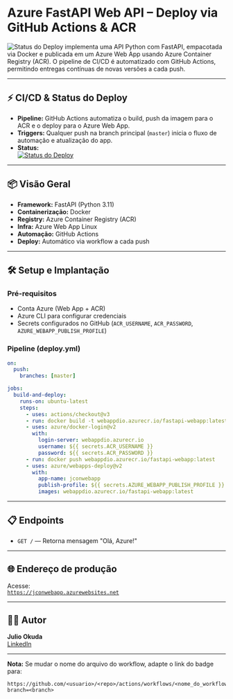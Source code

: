 # Azure FastAPI Web API – Deploy via GitHub Actions & ACR

![Status do Deploy](https://github.com/Jcnok/azure-web-api/actions/workflows/deploy.yml/badge.svghttps://img.shields.io/badgehttps://img.shields.io/badge/Dockerhttps://img.shields.io/badge/license) 
implementa uma API Python com FastAPI, empacotada via Docker e publicada em um Azure Web App usando Azure Container Registry (ACR). O pipeline de CI/CD é automatizado com GitHub Actions, permitindo entregas contínuas de novas versões a cada push.

***

## ⚡️ CI/CD & Status do Deploy

- **Pipeline:** GitHub Actions automatiza o build, push da imagem para o ACR e o deploy para o Azure Web App.
- **Triggers:** Qualquer push na branch principal (`master`) inicia o fluxo de automação e atualização do app.
- **Status:**  
  [![Status do Deploy](https://github.com/Jcnok/azure-web-api/actions/workflows/deploy.yml/badge.svg)](https://github.com/Jcnok/azure-web-api/actions/workflows/deploy.yml)  

***

## 📦 Visão Geral

- **Framework:** FastAPI (Python 3.11)
- **Containerização:** Docker
- **Registry:** Azure Container Registry (ACR)
- **Infra:** Azure Web App Linux
- **Automação:** GitHub Actions
- **Deploy:** Automático via workflow a cada push

***

## 🛠️ Setup e Implantação

### Pré-requisitos

- Conta Azure (Web App + ACR)
- Azure CLI para configurar credenciais
- Secrets configurados no GitHub (`ACR_USERNAME`, `ACR_PASSWORD`, `AZURE_WEBAPP_PUBLISH_PROFILE`)

### Pipeline (deploy.yml)

```yaml
on:
  push:
    branches: [master]

jobs:
  build-and-deploy:
    runs-on: ubuntu-latest
    steps:
      - uses: actions/checkout@v3
      - run: docker build -t webappdio.azurecr.io/fastapi-webapp:latest .
      - uses: azure/docker-login@v2
        with:
          login-server: webappdio.azurecr.io
          username: ${{ secrets.ACR_USERNAME }}
          password: ${{ secrets.ACR_PASSWORD }}
      - run: docker push webappdio.azurecr.io/fastapi-webapp:latest
      - uses: azure/webapps-deploy@v2
        with:
          app-name: jconwebapp
          publish-profile: ${{ secrets.AZURE_WEBAPP_PUBLISH_PROFILE }}
          images: webappdio.azurecr.io/fastapi-webapp:latest
```

***

## 📋 Endpoints

- `GET /` — Retorna mensagem "Olá, Azure!"

***

## 🌐 Endereço de produção

Acesse:  
[`https://jconwebapp.azurewebsites.net`](https://jconwebapp.azurewebsites.net)

***

## 👨‍💻 Autor

**Julio Okuda**  
[LinkedIn](https://www.linkedin.com/in/julio-okuda/)

***

**Nota:** Se mudar o nome do arquivo do workflow, adapte o link do badge para:  
```
https://github.com/<usuario>/<repo>/actions/workflows/<nome_do_workflow>.yml/badge.svg?branch=<branch>
```

